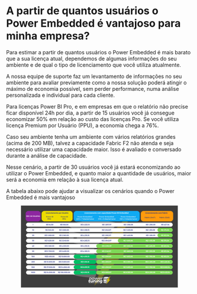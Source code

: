 # A partir de quantos usuários o Power Embedded é vantajoso para minha empresa?

Para estimar a partir de quantos usuários o Power Embedded é mais barato que a sua licença atual, dependemos de algumas informações do seu ambiente e de qual o tipo de licenciamento que você utiliza atualmente.

A nossa equipe de suporte faz um levantamento de informações no seu ambiente para avaliar previamente como a nossa solução poderá atingir o máximo de economia possível, sem perder performance, numa análise personalizada e individual para cada cliente.

Para licenças Power BI Pro, e em empresas em que o relatório não precise ficar disponível 24h por dia, a partir de 15 usuários você já consegue economizar 50% em relação ao custo das licenças Pro. Se você utiliza licença Premium por Usuário (PPU), a economia chega a 76%.

Caso seu ambiente tenha um ambiente com vários relatórios grandes (acima de 200 MB), talvez a capacidade Fabric F2 não atenda e seja necessário utilizar uma capacidade maior. Isso é avaliado e conversado durante a análise de capacidade.

Nesse cenário, a partir de 30 usuários você já estará economizando ao utilizar o Power Embedded, e quanto maior a quantidade de usuários, maior será a economia em relação à sua licença atual.

A tabela abaixo pode ajudar a visualizar os cenários quando o Power Embedded é mais vantajoso

<figure><img src="../../.gitbook/assets/image (1) (1) (1) (1) (1) (1) (1).png" alt=""><figcaption></figcaption></figure>
